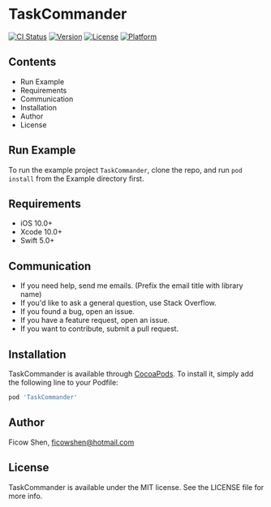# TaskCommander

[![CI Status](https://travis-ci.org/FicowShen/TaskCommander.svg?branch=master)](https://travis-ci.org/FicowShen/TaskCommander)
[![Version](https://img.shields.io/cocoapods/v/TaskCommander.svg?style=flat)](https://cocoapods.org/pods/TaskCommander)
[![License](https://img.shields.io/cocoapods/l/TaskCommander.svg?style=flat)](https://raw.githubusercontent.com/FicowShen/TaskCommander/master/LICENSE)
[![Platform](https://img.shields.io/badge/platforms-iOS-333333.svg)](https://cocoapods.org/pods/TaskCommander)



## Contents
- Run Example
- Requirements
- Communication
- Installation
- Author
- License


## Run Example

To run the example project `TaskCommander`, clone the repo, and run `pod install` from the Example directory first.


## Requirements
- iOS 10.0+
- Xcode 10.0+
- Swift 5.0+


## Communication
- If you need help, send me emails. (Prefix the email title with library name)
- If you'd like to ask a general question, use Stack Overflow.
- If you found a bug, open an issue.
- If you have a feature request, open an issue.
- If you want to contribute, submit a pull request.

## Installation

TaskCommander is available through [CocoaPods](https://cocoapods.org). To install
it, simply add the following line to your Podfile:

```ruby
pod 'TaskCommander'
```


## Author

Ficow Shen, ficowshen@hotmail.com


## License

TaskCommander is available under the MIT license. See the LICENSE file for more info.
